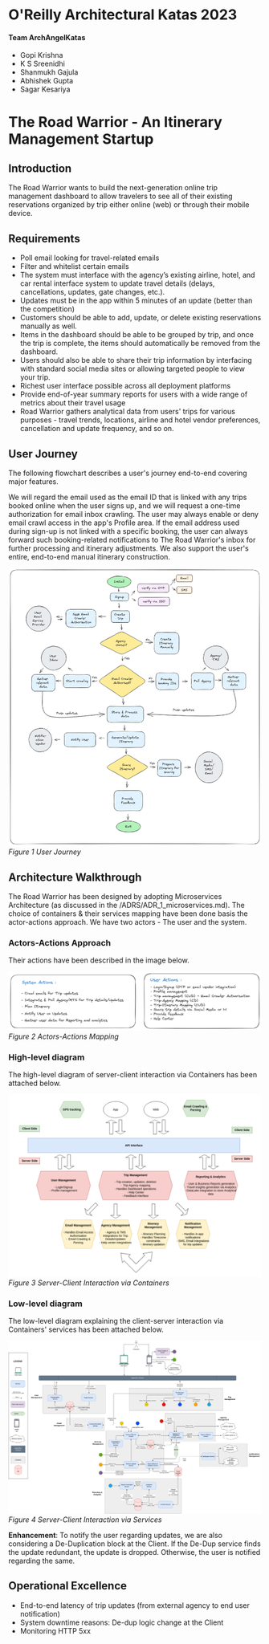 # O'Reilly Architectural Katas 2023
#### Team ArchAngelKatas
- Gopi Krishna
- K S Sreenidhi
- Shanmukh Gajula
- Abhishek Gupta
- Sagar Kesariya

# The Road Warrior - An Itinerary Management Startup
## Introduction
The Road Warrior wants to build the next-generation online trip management dashboard to allow travelers to see all of their existing reservations organized by trip either online (web) or through their mobile device.

## Requirements
- Poll email looking for travel-related emails
- Filter and whitelist certain emails
- The system must interface with the agency’s existing airline, hotel, and car rental interface system to update travel details (delays, cancellations, updates, gate changes, etc.).
- Updates must be in the app within 5 minutes of an update (better than the competition)
- Customers should be able to add, update, or delete existing reservations manually as well.
- Items in the dashboard should be able to be grouped by trip, and once the trip is complete, the items should automatically be removed from the dashboard.
- Users should also be able to share their trip information by interfacing with standard social media sites or allowing targeted people to view your trip.
- Richest user interface possible across all deployment platforms
- Provide end-of-year summary reports for users with a wide range of metrics about their travel usage
- Road Warrior gathers analytical data from users' trips for various purposes - travel trends, locations, airline and hotel vendor preferences, cancellation and update frequency, and so on.

## User Journey
The following flowchart describes a user's journey end-to-end covering major features. 

We will regard the email used as the email ID that is linked with any trips booked online when the user signs up, and we will request a one-time authorization for email inbox crawling. The user may always enable or deny email crawl access in the app's Profile area. If the email address used during sign-up is not linked with a specific booking, the user can always forward such booking-related notifications to The Road Warrior's inbox for further processing and itinerary adjustments. We also support the user's entire, end-to-end manual itinerary construction.

![user_journey](/Diagrams/user_journey.png)
*Figure 1 User Journey*

## Architecture Walkthrough
The Road Warrior has been designed by adopting Microservices Architecture (as discussed in the /ADRS/ADR_1_microservices.md). 
The choice of containers & their services mapping have been done basis the actor-actions approach.
We have two actors - The user and the system. 

### Actors-Actions Approach
Their actions have been described in the image below.

![actors_actions](/Diagrams/actors_actions.png)
*Figure 2 Actors-Actions Mapping*

### High-level diagram
The high-level diagram of server-client interaction via Containers has been attached below. 

![high_level_arch](/Diagrams/high_level.png)
*Figure 3 Server-Client Interaction via Containers*

### Low-level diagram
The low-level diagram explaining the client-server interaction via Containers' services has been attached below.

![architecture](/Diagrams/architecture.png)
*Figure 4 Server-Client Interaction via Services*

**Enhancement**: To notify the user regarding updates, we are also considering a De-Duplication block at the Client. If the De-Dup service finds the update redundant, the update is dropped. Otherwise, the user is notified regarding the same.

## Operational Excellence
- End-to-end latency of trip updates (from external agency to end user notification)
- System downtime reasons: De-dup logic change at the Client
- Monitoring HTTP 5xx 
  

